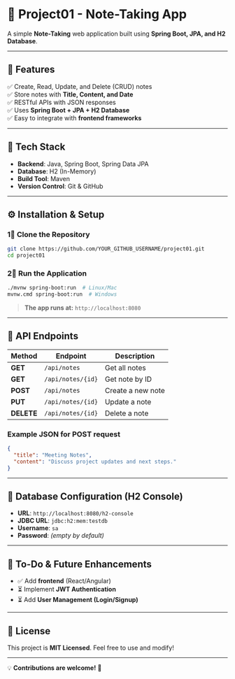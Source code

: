 # **📝 Project01 - Note-Taking App**  

A simple **Note-Taking** web application built using **Spring Boot, JPA, and H2 Database**.  

---

## 🚀 **Features**  
✅ Create, Read, Update, and Delete (CRUD) notes  
✅ Store notes with **Title, Content, and Date**  
✅ RESTful APIs with JSON responses  
✅ Uses **Spring Boot + JPA + H2 Database**  
✅ Easy to integrate with **frontend frameworks**  

---

## 🏰 **Tech Stack**  
- **Backend**: Java, Spring Boot, Spring Data JPA  
- **Database**: H2 (In-Memory)  
- **Build Tool**: Maven  
- **Version Control**: Git & GitHub  

---

## ⚙️ **Installation & Setup**  

### **1⃣ Clone the Repository**  
```sh
git clone https://github.com/YOUR_GITHUB_USERNAME/project01.git
cd project01
```

### **2⃣ Run the Application**  
```sh
./mvnw spring-boot:run  # Linux/Mac  
mvnw.cmd spring-boot:run  # Windows  
```

> **The app runs at:** `http://localhost:8080`

---

## 📌 **API Endpoints**  

| Method | Endpoint | Description |
|--------|---------|-------------|
| **GET** | `/api/notes` | Get all notes |
| **GET** | `/api/notes/{id}` | Get note by ID |
| **POST** | `/api/notes` | Create a new note |
| **PUT** | `/api/notes/{id}` | Update a note |
| **DELETE** | `/api/notes/{id}` | Delete a note |

### **Example JSON for POST request**  
```json
{
  "title": "Meeting Notes",
  "content": "Discuss project updates and next steps."
}
```

---

## 💃 **Database Configuration (H2 Console)**  
- **URL**: `http://localhost:8080/h2-console`  
- **JDBC URL**: `jdbc:h2:mem:testdb`  
- **Username**: `sa`  
- **Password**: *(empty by default)*  

---

## 🎯 **To-Do & Future Enhancements**  
- ✅ Add **frontend** (React/Angular)  
- ⏳ Implement **JWT Authentication**  
- ⏳ Add **User Management (Login/Signup)**  

---

## 🐝 **License**  
This project is **MIT Licensed**. Feel free to use and modify!  

---

💡 **Contributions are welcome!** 🚀

